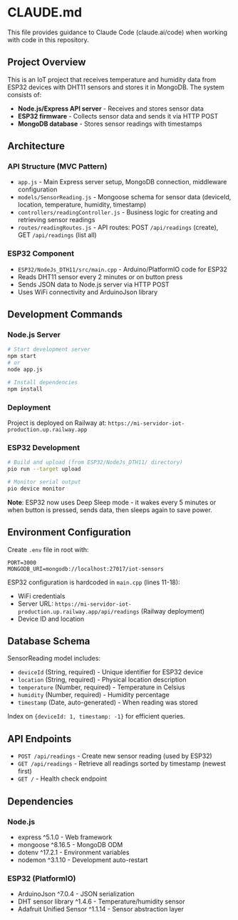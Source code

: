 # CLAUDE.md

This file provides guidance to Claude Code (claude.ai/code) when working with code in this repository.

## Project Overview

This is an IoT project that receives temperature and humidity data from ESP32 devices with DHT11 sensors and stores it in MongoDB. The system consists of:

- **Node.js/Express API server** - Receives and stores sensor data
- **ESP32 firmware** - Collects sensor data and sends it via HTTP POST
- **MongoDB database** - Stores sensor readings with timestamps

## Architecture

### API Structure (MVC Pattern)
- `app.js` - Main Express server setup, MongoDB connection, middleware configuration
- `models/SensorReading.js` - Mongoose schema for sensor data (deviceId, location, temperature, humidity, timestamp)
- `controllers/readingController.js` - Business logic for creating and retrieving sensor readings
- `routes/readingRoutes.js` - API routes: POST `/api/readings` (create), GET `/api/readings` (list all)

### ESP32 Component
- `ESP32/NodeJs_DTH11/src/main.cpp` - Arduino/PlatformIO code for ESP32 
- Reads DHT11 sensor every 2 minutes or on button press
- Sends JSON data to Node.js server via HTTP POST
- Uses WiFi connectivity and ArduinoJson library

## Development Commands

### Node.js Server
```bash
# Start development server
npm start
# or
node app.js

# Install dependencies
npm install
```

### Deployment
Project is deployed on Railway at: `https://mi-servidor-iot-production.up.railway.app`

### ESP32 Development
```bash
# Build and upload (from ESP32/NodeJs_DTH11/ directory)
pio run --target upload

# Monitor serial output
pio device monitor
```

**Note**: ESP32 now uses Deep Sleep mode - it wakes every 5 minutes or when button is pressed, sends data, then sleeps again to save power.

## Environment Configuration

Create `.env` file in root with:
```
PORT=3000
MONGODB_URI=mongodb://localhost:27017/iot-sensors
```

ESP32 configuration is hardcoded in `main.cpp` (lines 11-18):
- WiFi credentials
- Server URL: `https://mi-servidor-iot-production.up.railway.app/api/readings` (Railway deployment)
- Device ID and location

## Database Schema

SensorReading model includes:
- `deviceId` (String, required) - Unique identifier for ESP32 device
- `location` (String, required) - Physical location description  
- `temperature` (Number, required) - Temperature in Celsius
- `humidity` (Number, required) - Humidity percentage
- `timestamp` (Date, auto-generated) - When reading was stored

Index on `{deviceId: 1, timestamp: -1}` for efficient queries.

## API Endpoints

- `POST /api/readings` - Create new sensor reading (used by ESP32)
- `GET /api/readings` - Retrieve all readings sorted by timestamp (newest first)
- `GET /` - Health check endpoint

## Dependencies

### Node.js
- express ^5.1.0 - Web framework
- mongoose ^8.16.5 - MongoDB ODM
- dotenv ^17.2.1 - Environment variables
- nodemon ^3.1.10 - Development auto-restart

### ESP32 (PlatformIO)
- ArduinoJson ^7.0.4 - JSON serialization
- DHT sensor library ^1.4.6 - Temperature/humidity sensor
- Adafruit Unified Sensor ^1.1.14 - Sensor abstraction layer